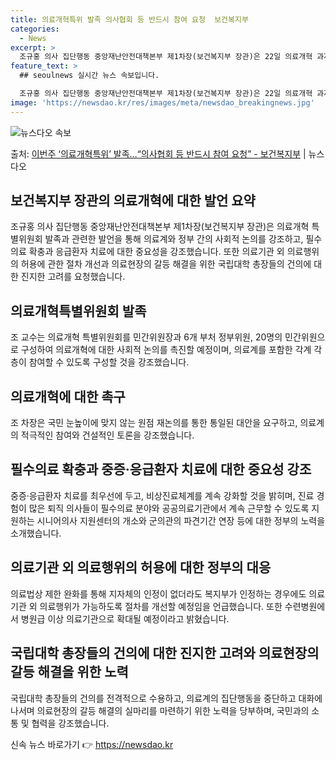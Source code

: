 ```yaml
---
title: 의료개혁특위 발족 의사협회 등 반드시 참여 요청  보건복지부
categories:
  - News
excerpt: >
  조규홍 의사 집단행동 중앙재난안전대책본부 제1차장(보건복지부 장관)은 22일 의료개혁 과제에 대한 사회적 논…
feature_text: >
  ## seoulnews 실시간 뉴스 속보입니다.

  조규홍 의사 집단행동 중앙재난안전대책본부 제1차장(보건복지부 장관)은 22일 의료개혁 과제에 대한 사회적 논…
image: 'https://newsdao.kr/res/images/meta/newsdao_breakingnews.jpg'
---
```


![뉴스다오 속보](https://newsdao.kr/res/images/meta/newsdao_breakingnews.jpg)

<p>출처: <a href="https://newsdao.kr/3640" rel="dofollow">이번주 ‘의료개혁특위’ 발족…“의사협회 등 반드시 참여 요청”  - 보건복지부</a> | 뉴스다오</p>

<h2 data-ke-size="size26">보건복지부 장관의 의료개혁에 대한 발언 요약</h2>
<p data-ke-size="size16">조규홍 의사 집단행동 중앙재난안전대책본부 제1차장(보건복지부 장관)은 의료개혁 특별위원회 발족과 관련한 발언을 통해 의료계와 정부 간의 사회적 논의를 강조하고, 필수의료 확충과 응급환자 치료에 대한 중요성을 강조했습니다. 또한 의료기관 외 의료행위의 허용에 관한 절차 개선과 의료현장의 갈등 해결을 위한 국립대학 총장들의 건의에 대한 진지한 고려를 요청했습니다.</p>

<h2 data-ke-size="size26">의료개혁특별위원회 발족</h2>
<p data-ke-size="size16">조 교수는 의료개혁 특별위원회를 민간위원장과 6개 부처 정부위원, 20명의 민간위원으로 구성하여 의료개혁에 대한 사회적 논의를 촉진할 예정이며, 의료계를 포함한 각계 각층이 참여할 수 있도록 구성할 것을 강조했습니다.</p>

<h2 data-ke-size="size26">의료개혁에 대한 촉구</h2>
<p data-ke-size="size16">조 차장은 국민 눈높이에 맞지 않는 원점 재논의를 통한 통일된 대안을 요구하고, 의료계의 적극적인 참여와 건설적인 토론을 강조했습니다.</p>

<h2 data-ke-size="size26">필수의료 확충과 중증·응급환자 치료에 대한 중요성 강조</h2>
<p data-ke-size="size16">중증·응급환자 치료를 최우선에 두고, 비상진료체계를 계속 강화할 것을 밝히며, 진료 경험이 많은 퇴직 의사들이 필수의료 분야와 공공의료기관에서 계속 근무할 수 있도록 지원하는 시니어의사 지원센터의 개소와 군의관의 파견기간 연장 등에 대한 정부의 노력을 소개했습니다.</p>

<h2 data-ke-size="size26">의료기관 외 의료행위의 허용에 대한 정부의 대응</h2>
<p data-ke-size="size16">의료법상 제한 완화를 통해 지자체의 인정이 없더라도 복지부가 인정하는 경우에도 의료기관 외 의료행위가 가능하도록 절차를 개선할 예정임을 언급했습니다. 또한 수련병원에서 병원급 이상 의료기관으로 확대될 예정이라고 밝혔습니다.</p>

<h2 data-ke-size="size26">국립대학 총장들의 건의에 대한 진지한 고려와 의료현장의 갈등 해결을 위한 노력</h2>
<p data-ke-size="size16">국립대학 총장들의 건의를 전격적으로 수용하고, 의료계의 집단행동을 중단하고 대화에 나서며 의료현장의 갈등 해결의 실마리를 마련하기 위한 노력을 당부하며, 국민과의 소통 및 협력을 강조했습니다.</p>
 

신속 뉴스 바로가기 👉 <a href="https://newsdao.kr" rel="dofollow">https://newsdao.kr</a>


